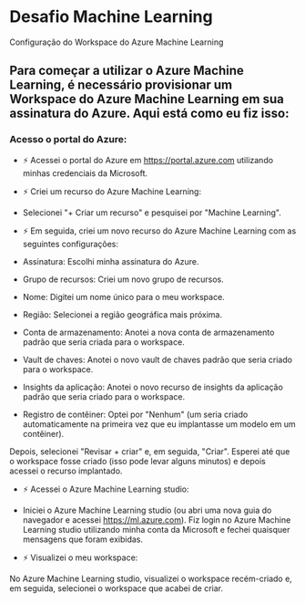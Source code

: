 # Desafio Machine Learning

Configuração do Workspace do Azure Machine Learning

## Para começar a utilizar o Azure Machine Learning, é necessário provisionar um Workspace do Azure Machine Learning em sua assinatura do Azure. Aqui está como eu fiz isso:

### Acesso o portal do Azure:

- ⚡ Acessei o portal do Azure em https://portal.azure.com utilizando minhas credenciais da Microsoft.

- ⚡ Criei um recurso do Azure Machine Learning:

* Selecionei "+ Criar um recurso" e pesquisei por "Machine Learning".

- ⚡ Em seguida, criei um novo recurso do Azure Machine Learning com as seguintes configurações:

* Assinatura: Escolhi minha assinatura do Azure.

* Grupo de recursos: Criei um novo grupo de recursos.

* Nome: Digitei um nome único para o meu workspace.

* Região: Selecionei a região geográfica mais próxima.

* Conta de armazenamento: Anotei a nova conta de armazenamento padrão que seria criada para o workspace.

* Vault de chaves: Anotei o novo vault de chaves padrão que seria criado para o workspace.

* Insights da aplicação: Anotei o novo recurso de insights da aplicação padrão que seria criado para o workspace.

* Registro de contêiner: Optei por "Nenhum" (um seria criado automaticamente na primeira vez que eu implantasse um modelo em um contêiner).

Depois, selecionei "Revisar + criar" e, em seguida, "Criar". Esperei até que o workspace fosse criado (isso pode levar alguns minutos) e depois acessei o recurso implantado.

- ⚡ Acessei o Azure Machine Learning studio:

* Iniciei o Azure Machine Learning studio (ou abri uma nova guia do navegador e acessei https://ml.azure.com).
Fiz login no Azure Machine Learning studio utilizando minha conta da Microsoft e fechei quaisquer mensagens que foram exibidas.

- ⚡ Visualizei o meu workspace:

No Azure Machine Learning studio, visualizei o workspace recém-criado e, em seguida, selecionei o workspace que acabei de criar.
